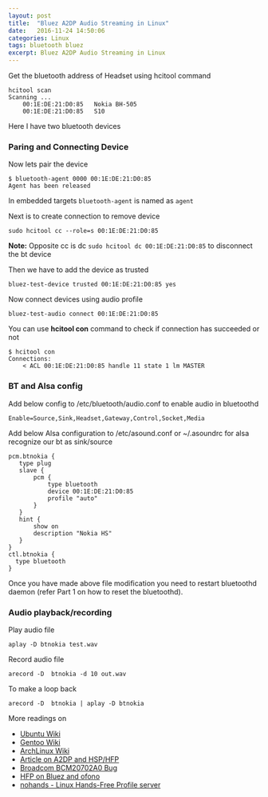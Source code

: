 ```yaml
---
layout: post
title:  "Bluez A2DP Audio Streaming in Linux"
date:   2016-11-24 14:50:06
categories: Linux
tags: bluetooth bluez
excerpt: Bluez A2DP Audio Streaming in Linux
---
```


Get the bluetooth address of Headset using hcitool command

```
hcitool scan
Scanning ...
	00:1E:DE:21:D0:85	Nokia BH-505
	00:1E:DE:21:D0:85	S10
```

Here I have two bluetooth devices

### Paring and Connecting Device

Now lets pair the device

```
$ bluetooth-agent 0000 00:1E:DE:21:D0:85
Agent has been released
```

In embedded targets ```bluetooth-agent``` is named as ```agent```

Next is to create connection to remove device

```
sudo hcitool cc --role=s 00:1E:DE:21:D0:85
```

**Note:** Opposite cc is dc ```sudo hcitool dc 00:1E:DE:21:D0:85``` to disconnect the bt device

Then we have to add the device as trusted

```
bluez-test-device trusted 00:1E:DE:21:D0:85 yes
```

Now connect devices using audio profile

```
bluez-test-audio connect 00:1E:DE:21:D0:85
```


You can use **hcitool con** command to check if connection has succeeded or not

```
$ hcitool con
Connections:
	< ACL 00:1E:DE:21:D0:85 handle 11 state 1 lm MASTER
```

### BT and Alsa config

Add below config to /etc/bluetooth/audio.conf to enable audio in bluetoothd

```
Enable=Source,Sink,Headset,Gateway,Control,Socket,Media
```


Add below Alsa configuration to /etc/asound.conf or ~/.asoundrc for alsa recognize our bt as sink/source

```
pcm.btnokia {
   type plug
   slave {
       pcm {
           type bluetooth
           device 00:1E:DE:21:D0:85
           profile "auto"
       }
   }
   hint {
       show on
       description "Nokia HS"
   }
}
ctl.btnokia {
  type bluetooth
}
```

Once you have made above file modification you need to restart bluetoothd daemon (refer Part 1 on how to reset the bluetoothd).


### Audio playback/recording

Play audio file

```
aplay -D btnokia test.wav
```

Record audio file

```
arecord -D  btnokia -d 10 out.wav
```

To make a loop back

```
arecord -D  btnokia | aplay -D btnokia
```

More readings on

* [Ubuntu Wiki](https://help.ubuntu.com/community/BluetoothHeadset)
* [Gentoo Wiki](https://wiki.gentoo.org/wiki/Bluetooth_Headset)
* [ArchLinux Wiki](https://wiki.archlinux.org/index.php/Bluetooth_headset)
* [Article on A2DP and HSP/HFP](http://blog.cyphermox.net/2012/03/call-for-testing-bluez-a2dp-and-hsphfp.html)
* [Broadcom BCM20702A0 Bug](http://askubuntu.com/questions/180437/bluetooth-headset-a2dp-works-hsp-hfp-not-no-sound-no-mic)
* [HFP on Bluez and ofono](http://padovan.org/blog/2010/02/handsfree-profile-into-bluez-and-ofono/)
* [nohands - Linux Hands-Free Profile server](http://nohands.sourceforge.net)
